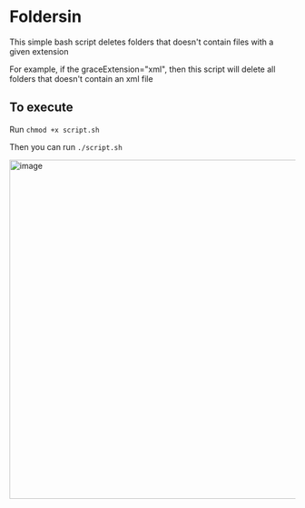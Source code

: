# Foldersin
This simple bash script deletes folders that doesn't contain files with a given extension

For example, if the graceExtension="xml", then this script will delete all folders that doesn't contain an xml file

## To execute
Run `chmod +x script.sh`

Then you can run `./script.sh`

<img width="597" alt="image" src="https://user-images.githubusercontent.com/31919592/225022276-e03a76e4-3e04-4daa-b8ae-1b6b667f44da.png">
